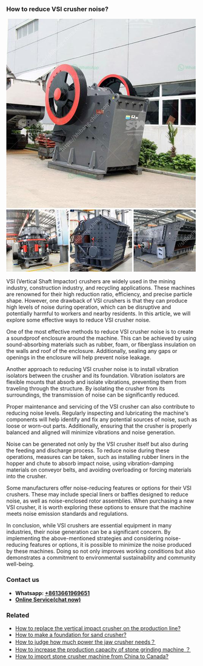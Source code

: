 <h3>How to reduce VSI crusher noise?</h3><img src='1701745382.jpg' alt=''><p>VSI (Vertical Shaft Impactor) crushers are widely used in the mining industry, construction industry, and recycling applications. These machines are renowned for their high reduction ratio, efficiency, and precise particle shape. However, one drawback of VSI crushers is that they can produce high levels of noise during operation, which can be disruptive and potentially harmful to workers and nearby residents. In this article, we will explore some effective ways to reduce VSI crusher noise.</p><p>One of the most effective methods to reduce VSI crusher noise is to create a soundproof enclosure around the machine. This can be achieved by using sound-absorbing materials such as rubber, foam, or fiberglass insulation on the walls and roof of the enclosure. Additionally, sealing any gaps or openings in the enclosure will help prevent noise leakage.</p><p>Another approach to reducing VSI crusher noise is to install vibration isolators between the crusher and its foundation. Vibration isolators are flexible mounts that absorb and isolate vibrations, preventing them from traveling through the structure. By isolating the crusher from its surroundings, the transmission of noise can be significantly reduced.</p><p>Proper maintenance and servicing of the VSI crusher can also contribute to reducing noise levels. Regularly inspecting and lubricating the machine's components will help identify and fix any potential sources of noise, such as loose or worn-out parts. Additionally, ensuring that the crusher is properly balanced and aligned will minimize vibrations and noise generation.</p><p>Noise can be generated not only by the VSI crusher itself but also during the feeding and discharge process. To reduce noise during these operations, measures can be taken, such as installing rubber liners in the hopper and chute to absorb impact noise, using vibration-damping materials on conveyor belts, and avoiding overloading or forcing materials into the crusher.</p><p>Some manufacturers offer noise-reducing features or options for their VSI crushers. These may include special liners or baffles designed to reduce noise, as well as noise-enclosed rotor assemblies. When purchasing a new VSI crusher, it is worth exploring these options to ensure that the machine meets noise emission standards and regulations.</p><p>In conclusion, while VSI crushers are essential equipment in many industries, their noise generation can be a significant concern. By implementing the above-mentioned strategies and considering noise-reducing features or options, it is possible to minimize the noise produced by these machines. Doing so not only improves working conditions but also demonstrates a commitment to environmental sustainability and community well-being.</p><h3>Contact us</h3><ul><li><strong>Whatsapp:&nbsp;<a href="https://wa.me/8613661969651">+8613661969651</a></strong></li><li><a href="https://swt.shibang-china.com/?git&amp;zhl&amp;How to reduce VSI crusher noise"><strong>Online Service(chat now)</strong></a></li></ul><h3>Related</h3><ul><li><a href='How to replace the vertical impact crusher on the production line.md'>How to replace the vertical impact crusher on the production line?</a></li><li><a href='How to make a foundation for sand crusher.md'>How to make a foundation for sand crusher?</a></li><li><a href='How to judge how much power the jaw crusher needs？.md'>How to judge how much power the jaw crusher needs？</a></li><li><a href='How to increase the production capacity of stone grinding machine ？.md'>How to increase the production capacity of stone grinding machine ？</a></li><li><a href='How to import stone crusher machine from China to Canada.md'>How to import stone crusher machine from China to Canada?</a></li></ul>